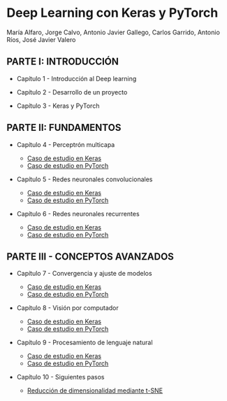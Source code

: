# Deep Learning con Keras y PyTorch

María Alfaro, Jorge Calvo, Antonio Javier Gallego, Carlos Garrido, Antonio Ríos, José Javier Valero

## PARTE I: INTRODUCCIÓN

- Capítulo 1 - Introducción al Deep learning

- Capítulo 2 - Desarrollo de un proyecto

- Capítulo 3 - Keras y PyTorch

## PARTE II: FUNDAMENTOS

- Capítulo 4 - Perceptrón multicapa

  - [Caso de estudio en Keras](Cap4/Cap4_Keras.ipynb)
  - [Caso de estudio en PyTorch](Cap4/Cap4_PyTorch.ipynb)

- Capítulo 5 - Redes neuronales convolucionales

  - [Caso de estudio en Keras](Cap5/Cap5_Keras.ipynb)
  - [Caso de estudio en PyTorch](Cap5/Cap5_PyTorch.ipynb)

- Capítulo 6 - Redes neuronales recurrentes
  - [Caso de estudio en Keras](Cap6/Cap6_Keras.ipynb)
  - [Caso de estudio en PyTorch](Cap6/Cap6_PyTorch.ipynb)

## PARTE III - CONCEPTOS AVANZADOS

- Capítulo 7 - Convergencia y ajuste de modelos

  - [Caso de estudio en Keras](Cap7/Cap7_Keras.ipynb)
  - [Caso de estudio en PyTorch](Cap7/Cap7_PyTorch.ipynb)

- Capítulo 8 - Visión por computador

  - [Caso de estudio en Keras](Cap8/Cap8_Keras.ipynb)
  - [Caso de estudio en PyTorch](Cap8/Cap8_PyTorch.ipynb)

- Capítulo 9 - Procesamiento de lenguaje natural

  - [Caso de estudio en Keras](Cap9/Cap9_Keras.ipynb)
  - [Caso de estudio en PyTorch](Cap9/Cap9_PyTorch.ipynb)

- Capítulo 10 - Siguientes pasos
  - [Reducción de dimensionalidad mediante t-SNE](Cap10/MNIST_tSNE.ipynb)

<br>

<br>

